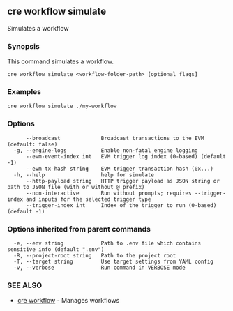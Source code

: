 ## cre workflow simulate

Simulates a workflow

### Synopsis

This command simulates a workflow.

```
cre workflow simulate <workflow-folder-path> [optional flags]
```

### Examples

```
cre workflow simulate ./my-workflow
```

### Options

```
      --broadcast             Broadcast transactions to the EVM (default: false)
  -g, --engine-logs           Enable non-fatal engine logging
      --evm-event-index int   EVM trigger log index (0-based) (default -1)
      --evm-tx-hash string    EVM trigger transaction hash (0x...)
  -h, --help                  help for simulate
      --http-payload string   HTTP trigger payload as JSON string or path to JSON file (with or without @ prefix)
      --non-interactive       Run without prompts; requires --trigger-index and inputs for the selected trigger type
      --trigger-index int     Index of the trigger to run (0-based) (default -1)
```

### Options inherited from parent commands

```
  -e, --env string            Path to .env file which contains sensitive info (default ".env")
  -R, --project-root string   Path to the project root
  -T, --target string         Use target settings from YAML config
  -v, --verbose               Run command in VERBOSE mode
```

### SEE ALSO

* [cre workflow](cre_workflow.md)	 - Manages workflows

